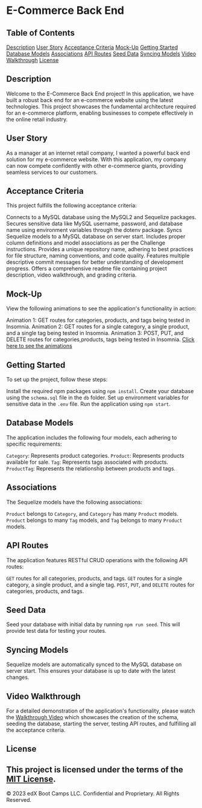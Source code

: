 # E-Commerce Back End
## Table of Contents
[Description](#description)
[User Story](#user-story)
[Acceptance Criteria](#acceptance-criteria)
[Mock-Up](#mock-up)
[Getting Started](#getting-started)
[Database Models](#database-models)
[Associations](#associations)
[API Routes](#api-routes)
[Seed Data](#seed-data)
[Syncing Models](#syncing-models)
[Video Walkthrough](#video-walkthrough)
[License](#license)
## Description
Welcome to the E-Commerce Back End project! In this application, we have built a robust back end for an e-commerce website using the latest technologies. This project showcases the fundamental architecture required for an e-commerce platform, enabling businesses to compete effectively in the online retail industry.
## User Story
As a manager at an internet retail company, I wanted a powerful back end solution for my e-commerce website. With this application, my company can now compete confidently with other e-commerce giants, providing seamless services to our customers.
## Acceptance Criteria
This project fulfills the following acceptance criteria:

Connects to a MySQL database using the MySQL2 and Sequelize packages.
Secures sensitive data like MySQL username, password, and database name using environment variables through the dotenv package.
Syncs Sequelize models to a MySQL database on server start.
Includes proper column definitions and model associations as per the Challenge instructions.
Provides a unique repository name, adhering to best practices for file structure, naming conventions, and code quality.
Features multiple descriptive commit messages for better understanding of development progress.
Offers a comprehensive readme file containing project description, video walkthrough, and grading criteria.
## Mock-Up
View the following animations to see the application's functionality in action:

Animation 1: GET routes for categories, products, and tags being tested in Insomnia.
Animation 2: GET routes for a single category, a single product, and a single tag being tested in Insomnia.
Animation 3: POST, PUT, and DELETE routes for categories,products, tags being tested in Insomnia.
[Click here to see the animations](https://drive.google.com/file/d/1MClGTJM9JyF1B3gF3RT5fMy0vDdUA2W7/view)

## Getting Started
To set up the project, follow these steps:

Install the required npm packages using `npm install`.
Create your database using the `schema.sql` file in the `db` folder.
Set up environment variables for sensitive data in the `.env` file.
Run the application using `npm start`.
## Database Models
The application includes the following four models, each adhering to specific requirements:

`Category`: Represents product categories.
`Product`: Represents products available for sale.
`Tag`: Represents tags associated with products.
`ProductTag`: Represents the relationship between products and tags.
## Associations
The Sequelize models have the following associations:

`Product` belongs to `Category`, and `Category` has many `Product` models.
`Product` belongs to many `Tag` models, and `Tag` belongs to many `Product` models.
## API Routes
The application features RESTful CRUD operations with the following API routes:

`GET` routes for all categories, products, and tags.
`GET` routes for a single category, a single product, and a single tag.
`POST`, `PUT`, and `DELETE` routes for categories, products, and tags.
## Seed Data
Seed your database with initial data by running `npm run seed`. This will provide test data for testing your routes.
## Syncing Models
Sequelize models are automatically synced to the MySQL database on server start. This ensures your database is up to date with the latest changes.
## Video Walkthrough
For a detailed demonstration of the application's functionality, please watch the [Walkthrough Video](#) which showcases the creation of the schema, seeding the database, starting the server, testing API routes, and fulfilling all the acceptance criteria.

## License
This project is licensed under the terms of the [MIT License](LICENSE).
---
© 2023 edX Boot Camps LLC. Confidential and Proprietary. All Rights Reserved.